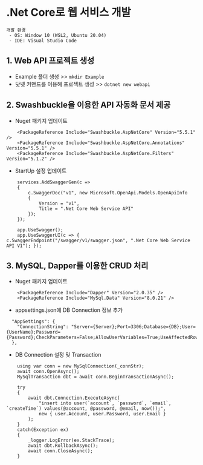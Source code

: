 # .Net Core로 웹 서비스 개발

```
개발 환경
 - OS: Window 10 (WSL2, Ubuntu 20.04)
 - IDE: Visual Studio Code
```

## 1. Web API 프로젝트 생성
 - Example 폴더 생성 >> ``` mkdir Example ```
 - 닷넷 커맨드를 이용해 프로젝트 생성 >> ``` dotnet new webapi ```

## 2. Swashbuckle을 이용한 API 자동화 문서 제공
 - Nuget 패키지 업데이트
```
    <PackageReference Include="Swashbuckle.AspNetCore" Version="5.5.1" />
    <PackageReference Include="Swashbuckle.AspNetCore.Annotations" Version="5.5.1" />
    <PackageReference Include="Swashbuckle.AspNetCore.Filters" Version="5.1.2" />
```

 - StartUp 설정 업데이트
```
    services.AddSwaggerGen(c =>
    {
        c.SwaggerDoc("v1", new Microsoft.OpenApi.Models.OpenApiInfo
        {
            Version = "v1",
            Title = ".Net Core Web Service API"
        });
    });
```
```
    app.UseSwagger();
    app.UseSwaggerUI(c => { c.SwaggerEndpoint("/swagger/v1/swagger.json", ".Net Core Web Service API V1"); });
```

## 3. MySQL, Dapper를 이용한 CRUD 처리
 - Nuget 패키지 업데이트
```
    <PackageReference Include="Dapper" Version="2.0.35" />
    <PackageReference Include="MySql.Data" Version="8.0.21" />
```

 - appsettings.json에 DB Connection 정보 추가
```
  "AppSettings": {
    "ConnectionString": "Server={Server};Port=3306;Database={DB};User={UserName};Password={Password};CheckParameters=False;AllowUserVariables=True;UseAffectedRows=True;CharSet=utf8mb4;SslMode=none;"
  },
```

 - DB Connection 설정 및 Transaction
```
    using var conn = new MySqlConnection(_connStr);
    await conn.OpenAsync();
    MySqlTransaction dbt = await conn.BeginTransactionAsync();

    try
    {
        await dbt.Connection.ExecuteAsync(
            "insert into user(`account`, `password`, `email`, `createTime`) values(@account, @password, @email, now());",
            new { user.Account, user.Password, user.Email }
        );
    }
    catch(Exception ex)
    {
        _logger.LogError(ex.StackTrace);
        await dbt.RollbackAsync();
        await conn.CloseAsync();
    }
```